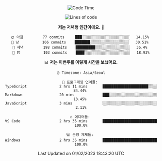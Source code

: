 <div align="center">

<br />

 <!--START_SECTION:waka-->
![Code Time](http://img.shields.io/badge/Code%20Time-271%20hrs%2031%20mins-blue)

![Lines of code](https://img.shields.io/badge/%EC%A0%80%EB%8A%94%20%EC%97%AC%ED%83%9C%EA%B9%8C%EC%A7%80%20-503%20Thousand%20%EC%A4%84%EC%9D%98%20%EC%BD%94%EB%93%9C%EB%A5%BC%20%EC%9E%91%EC%84%B1%ED%96%88%EC%96%B4%EC%9A%94.-blue)

**저는 저녁형 인간이에요. 🦉** 

```text
🌞 아침         77 commits     ███░░░░░░░░░░░░░░░░░░░░░░   14.15% 
🌆 낮　         166 commits    ███████░░░░░░░░░░░░░░░░░░   30.51% 
🌃 저녁         198 commits    █████████░░░░░░░░░░░░░░░░   36.4% 
🌙 밤　         103 commits    ████░░░░░░░░░░░░░░░░░░░░░   18.93%

```


📊 **저는 이번주를 이렇게 시간을 보냈어요.** 

```text
⌚︎ Timezone: Asia/Seoul

💬 프로그래밍 언어들: 
TypeScript               2 hrs 11 mins       █████████████████████░░░░   84.44% 
Markdown                 20 mins             ███░░░░░░░░░░░░░░░░░░░░░░   13.45% 
JavaScript               3 mins              ░░░░░░░░░░░░░░░░░░░░░░░░░   2.11%

🔥 에디터들: 
VS Code                  2 hrs 35 mins       █████████████████████████   100.0%

💻 운영 체제들: 
Windows                  2 hrs 35 mins       █████████████████████████   100.0%

```


 Last Updated on 01/02/2023 18:43:20 UTC
<!--END_SECTION:waka-->

</div>
